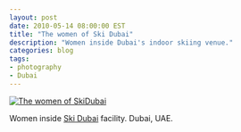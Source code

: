 ```yaml
---
layout: post
date: 2010-05-14 08:00:00 EST
title: "The women of Ski Dubai"
description: "Women inside Dubai's indoor skiing venue."
categories: blog
tags:
- photography
- Dubai
---
```


<a href="https://www.flickr.com/photos/colemanm/4399584935/"><img src="https://farm5.staticflickr.com/4021/4399584935_20326028b8.jpg" alt="The women of SkiDubai" /></a>

Women inside <a href="http://www.skidxb.com/">Ski Dubai</a> facility. Dubai, UAE.
